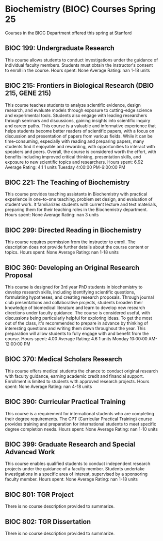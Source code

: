 # Biochemistry (BIOC) Courses Spring 25 
Courses in the BIOC Department offered this spring at Stanford
 ## BIOC 199: Undergraduate Research
This course allows students to conduct investigations under the guidance of individual faculty members. Students must obtain the instructor's consent to enroll in the course.
Hours spent: None
Average Rating: nan
1-18 units
## BIOC 215: Frontiers in Biological Research (DBIO 215, GENE 215)
This course teaches students to analyze scientific evidence, design research, and evaluate models through exposure to cutting-edge science and experimental tools. Students also engage with leading researchers through seminars and discussions, gaining insights into scientific inquiry and career paths.
This course is a valuable and informative experience that helps students become better readers of scientific papers, with a focus on discussion and presentation of papers from various fields. While it can be time-consuming, especially with reading and preparing papers, many students find it enjoyable and rewarding, with opportunities to interact with speakers and peers. Overall, the course is considered worth the effort, with benefits including improved critical thinking, presentation skills, and exposure to new scientific topics and researchers.
Hours spent: 6.92
Average Rating: 4.1
1 units
Tuesday 4:00:00 PM-6:00:00 PM
## BIOC 221: The Teaching of Biochemistry
This course provides teaching assistants in Biochemistry with practical experience in one-to-one teaching, problem set design, and evaluation of student work. It familiarizes students with current lecture and text materials, preparing them for their teaching roles in the Biochemistry department.
Hours spent: None
Average Rating: nan
3 units
## BIOC 299: Directed Reading in Biochemistry
This course requires permission from the instructor to enroll. The description does not provide further details about the course content or topics.
Hours spent: None
Average Rating: nan
1-18 units
## BIOC 360: Developing an Original Research Proposal
This course is designed for 3rd year PhD students in biochemistry to develop research skills, including identifying scientific questions, formulating hypotheses, and creating research proposals. Through journal club presentations and collaborative projects, students broaden their knowledge of biomedical literature and learn to develop new research directions under faculty guidance.
The course is considered useful, with discussions being particularly helpful for exploring ideas. To get the most out of the class, it's recommended to prepare in advance by thinking of interesting questions and writing them down throughout the year. This preparation will allow students to fully engage with and benefit from the course.
Hours spent: 4.00
Average Rating: 4.6
1 units
Monday 10:00:00 AM-12:00:00 PM
## BIOC 370: Medical Scholars Research
This course offers medical students the chance to conduct original research with faculty guidance, earning academic credit and financial support. Enrollment is limited to students with approved research projects.
Hours spent: None
Average Rating: nan
4-18 units
## BIOC 390: Curricular Practical Training
This course is a requirement for international students who are completing their degree requirements. The CPT (Curricular Practical Training) course provides training and preparation for international students to meet specific degree completion needs.
Hours spent: None
Average Rating: nan
1-10 units
## BIOC 399: Graduate Research and Special Advanced Work
This course enables qualified students to conduct independent research projects under the guidance of a faculty member. Students undertake investigations in a specific area of interest, supervised by a sponsoring faculty member.
Hours spent: None
Average Rating: nan
1-18 units
## BIOC 801: TGR Project
There is no course description provided to summarize.
## BIOC 802: TGR Dissertation
There is no course description provided to summarize.